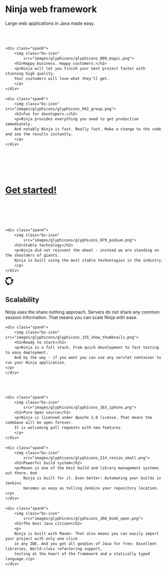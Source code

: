 <!-- Main hero unit for a primary marketing message or call to action -->
<div class="hero-unit">
	<h1>Ninja web framework</h1>
	<p>Large web applications in Java made easy.</p>
</div>

<br/>
<br/>

<!-- Example row-fluid of columns -->
<div class="row-fluid">

    <div class="span6">
        <img class="bs-icon"
            src="images/glyphicons/glyphicons_009_magic.png">
        <h2>Happy business. Happy customers.</h2>
        <p>Ninja will let you finish your next project faster with stunning high quality.
        Your customers will love what they'll get.
        </p>
    </div>

    <div class="span6">
        <img class="bs-icon" src="images/glyphicons/glyphicons_042_group.png">
        <h2>Fun for developers.</h2>
        <p>Ninja provides everything you need to get productive immediately. 
        And notably Ninja is fast. Really fast. Make a change to the code and see the results instantly.
        </p>
    </div>
</div>


<br/><br/><br/><br/>


<div class="row-fluid">
    <div class="span12 pagination-centered">
            <h1><a href="documentation/getting_started.html">Get started!</a></h1>
    </div>
</div>



<br/><br/><br/><br/>


<div class="row-fluid">	


    <div class="span4">
        <img class="bs-icon"
            src="images/glyphicons/glyphicons_079_podium.png">
        <h2>Stable technology</h2>
        <p>Ninja did not reinvent the wheel - instead we are standing on the shoulders of giants.
        Ninja is built using the most stable technologies in the industry.
        </p>
    </div>
    
   <div class="span4">
        <img class="bs-icon"
            src="images/glyphicons/glyphicons_082_roundabout.png">
        <h2>Scalability</h2>
        <p>Ninja uses the share nothing approach. Servers do not share any common session information. That
        means you can scale Ninja with ease.
        </p>
    </div>
    
    <div class="span4">
        <img class="bs-icon" src="images/glyphicons/glyphicons_155_show_thumbnails.png">
        <h2>Ready to start</h2>
        <p>Ninja is a full stack. From quick development to fast testing to easy deployment. 
        And by the way - if you want you can use any servlet container to run your Ninja application.
    </p>
    </div>
</div>

<br/>
<br/>

<div class="row-fluid"> 

    <div class="span4">
        <img class="bs-icon"
            src="images/glyphicons/glyphicons_163_iphone.png">
        <h2>Pure Open source</h2>
        <p>Ninja is licensed under Apache 2.0 license. That means the codebase will be open forever.
        It is welcoming pull requests with new features.
        </p>
    </div>

	<div class="span4">
		<img class="bs-icon"
			src="images/glyphicons/glyphicons_214_resize_small.png">
		<h2>Powerful build system</h2>
		<p>Maven is one of the best build and library management systems out there. And
			Ninja is built for it. Even better: Automating your builds in Jenkins
			becomes as easy as telling Jenkins your repository location.</p>
	</div>

	<div class="span4">
		<img class="bs-icon"
			src="images/glyphicons/glyphicons_266_book_open.png">
		<h2>The best Java citizen</h2>
		<p>
		Ninja is built with Maven. That also means you can easily import your project with only one click
		in any IDE. And you get all goodies of Java for free: Excellent libraries, World-class refactoring support,
		testing at the heart of the framework and a statically typed language.</p>
	</div>	

</div>




